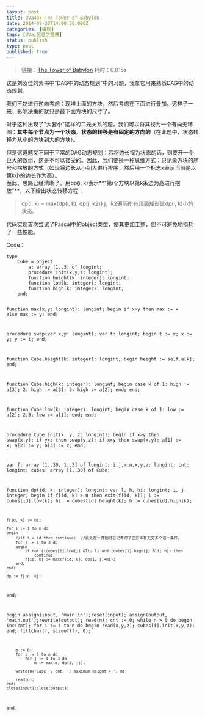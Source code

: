 ```yaml
---
layout: post
title: UVa437 The Tower of Babylon
date: 2014-09-23T14:00:56.000Z
categories: [编程]
tags: [UVa,信息学竞赛]
status: publish
type: post
published: true
---
```


> 链接：[The Tower of Babylon](http://uva.onlinejudge.org/index.php?option=com_onlinejudge&Itemid=8&category=6&page=show_problem&problem=378") 耗时：0.015s

这是刘汝佳的紫书中"DAG中的动态规划"中的习题，我拿它用来熟悉DAG中的动态规划。

我们不妨进行逆向考虑：现堆上面的方块，然后考虑在下面进行叠加。这样子一来，影响决策的就只是最下面方块的尺寸了。

对于这种出现了"大套小"这样的二元关系的题，我们可以将其视为一个有向无环图：**其中每个节点为一个状态，状态的转移是有固定的方向的**（在此题中，状态转移为从小的方块到大的方块）。

但是这道题又不同于平常的DAG动态规划：若将边长视为状态的话，则要开一个巨大的数组，这是不可以接受的。因此，我们要换一种思维方式：只记录方块的序号和摆放的方式（如现将边长从小到大进行排序，然后用一个标志k表示当前是以第k小的边长作为高）。<br /> 至此，思路已经清晰了。用dp(i, k)表示**"第i个方块以第k条边为高进行摆放"**，以下给出状态转移方程：</p>

<blockquote>

<p>dp(i, k) = max{dp(i, k), dp(j, k2)} j，k2遍历所有顶面矩形比dp(i, k)小的状态。</p> </blockquote>

<p>代码实现首次尝试了Pascal中的object类型，使其更加工整，但不可避免地损耗了一些性能。</p>

<p>Code：</p>
<pre><code>type
    Cube = object
        a: array [1..3] of longint;
        procedure init(x,y,z: longint);
        function height(k: integer): longint;
        function low(k: integer): longint;
        function high(k: integer): longint;
    end;

function max(x,y: longint): longint;
begin
    if x&gt;y then max := x else max := y;
end;

procedure swap(var x,y: longint);
var
    t: longint;
begin
    t := x;
    x := y;
    y := t;
end;

function Cube.height(k: integer): longint;
begin
    height := self.a[k];
end;

function Cube.high(k: integer): longint;
begin
    case k of
        1: high := a[3];
        2: high := a[3];
        3: high := a[2];
    end;
end;

function Cube.low(k: integer): longint;
begin
    case k of
        1: low := a[2];
        2,3: low := a[1];
    end;
end;

procedure Cube.init(x, y, z: longint);
begin
   if x&gt;y then swap(x,y);
   if y&gt;z then swap(y,z);
   if x&gt;y then swap(x,y);
   a[1] := x;
   a[2] := y;
   a[3] := z;
end;

var
    f: array [1..30, 1..3] of longint;
    i,j,m,n,x,y,z: longint;
    cnt: longint;
    cubes: array [1..30] of Cube;

function dp(id, k: integer): longint;
var
    l, h, hi: longint;
    i, j: integer;
begin
    if f[id, k] &gt; 0 then
        exit(f[id, k]);
    l := cubes[id].low(k);
    hi := cubes[id].height(k);
    h := cubes[id].high(k);

    f[id, k] := hi;

    for i := 1 to n do
    begin
        //if i = id then continue;  //此处在一开始时忘记考虑了立方体有无穷多个这一条件。
        for j := 1 to 3 do
        begin
            if not ((cubes[i].low(j) &lt; l) and (cubes[i].high(j) &lt; h)) then
                continue;
            f[id, k] := max(f[id, k], dp(i, j)+hi);
        end;
    end;

    dp := f[id, k];
end;

begin
    assign(input, 'main.in');reset(input);
    assign(output, 'main.out');rewrite(output);
    read(n);
    cnt := 0;
    while n &gt; 0 do
    begin
        inc(cnt);
        for i := 1 to n do
        begin
            read(x,y,z);
            cubes[i].init(x,y,z);
        end;
        fillchar(f, sizeof(f), 0);

        m := 0;
        for i := 1 to n do
            for j := 1 to 3 do
                m := max(m, dp(i, j));

        writeln('Case ', cnt, ': maximum height = ', m);

        read(n);
    end;
    close(input);close(output);
end.
</code></pre>
